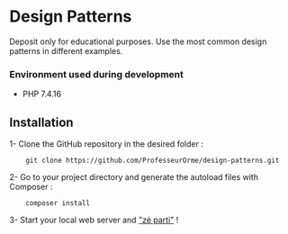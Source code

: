 # Design Patterns


Deposit only for educational purposes. Use the most common design patterns in different examples. 

### Environment used during development
* PHP 7.4.16

## Installation
1- Clone the GitHub repository in the desired folder :
```
    git clone https://github.com/ProfesseurOrme/design-patterns.git
```

2- Go to your project directory and generate the autoload files with Composer  :
```
    composer install
```

3- Start your local web server and ["zé parti"](https://www.youtube.com/watch?v=AWM5ZNdWlqw) !